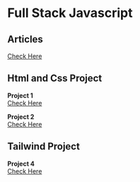 # Full Stack Javascript

## Articles
[Check Here](./Articles/readme.md)

## Html and Css Project
**Project 1** <br/>
[Check Here](./Projects/Project%2001/readme.md)

**Project 2** <br/>
[Check Here](./Projects/Project%202readme.md)

## Tailwind Project

**Project 4**<br/>
[Check Here](./Projects/Project%204%20%20vscode/)